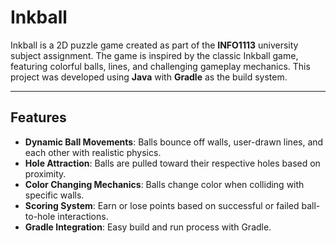 # Inkball

Inkball is a 2D puzzle game created as part of the **INFO1113** university subject assignment. The game is inspired by the classic Inkball game, featuring colorful balls, lines, and challenging gameplay mechanics. This project was developed using **Java** with **Gradle** as the build system.

---

## Features
- **Dynamic Ball Movements**: Balls bounce off walls, user-drawn lines, and each other with realistic physics.
- **Hole Attraction**: Balls are pulled toward their respective holes based on proximity.
- **Color Changing Mechanics**: Balls change color when colliding with specific walls.
- **Scoring System**: Earn or lose points based on successful or failed ball-to-hole interactions.
- **Gradle Integration**: Easy build and run process with Gradle.
